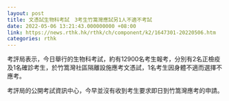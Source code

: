 ```yaml
---
layout: post
title: 文憑試生物科考試　3考生竹篙灣應試另1人不適不考試
date: 2022-05-06 13:21:43.000000000 +08:00
link: https://news.rthk.hk/rthk/ch/component/k2/1647301-20220506.htm
categories: rthk
---
```


考評局表示，今日舉行的生物科考試，約有12900名考生報考，分別有2名正檢疫及1名確診考生，於竹篙灣社區隔離設施應考文憑試，1名考生因身體不適而選擇不應考。

考評局的公開考試資訊中心，今早並沒有收到考生要求即日到竹篙灣應考的申請。
